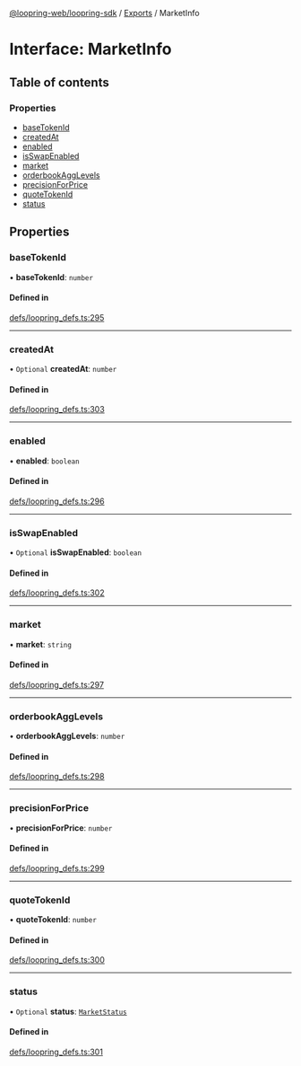 [@loopring-web/loopring-sdk](../README.md) / [Exports](../modules.md) / MarketInfo

# Interface: MarketInfo

## Table of contents

### Properties

- [baseTokenId](MarketInfo.md#basetokenid)
- [createdAt](MarketInfo.md#createdat)
- [enabled](MarketInfo.md#enabled)
- [isSwapEnabled](MarketInfo.md#isswapenabled)
- [market](MarketInfo.md#market)
- [orderbookAggLevels](MarketInfo.md#orderbookagglevels)
- [precisionForPrice](MarketInfo.md#precisionforprice)
- [quoteTokenId](MarketInfo.md#quotetokenid)
- [status](MarketInfo.md#status)

## Properties

### baseTokenId

• **baseTokenId**: `number`

#### Defined in

[defs/loopring_defs.ts:295](https://github.com/Loopring/loopring_sdk/blob/31597d7/src/defs/loopring_defs.ts#L295)

___

### createdAt

• `Optional` **createdAt**: `number`

#### Defined in

[defs/loopring_defs.ts:303](https://github.com/Loopring/loopring_sdk/blob/31597d7/src/defs/loopring_defs.ts#L303)

___

### enabled

• **enabled**: `boolean`

#### Defined in

[defs/loopring_defs.ts:296](https://github.com/Loopring/loopring_sdk/blob/31597d7/src/defs/loopring_defs.ts#L296)

___

### isSwapEnabled

• `Optional` **isSwapEnabled**: `boolean`

#### Defined in

[defs/loopring_defs.ts:302](https://github.com/Loopring/loopring_sdk/blob/31597d7/src/defs/loopring_defs.ts#L302)

___

### market

• **market**: `string`

#### Defined in

[defs/loopring_defs.ts:297](https://github.com/Loopring/loopring_sdk/blob/31597d7/src/defs/loopring_defs.ts#L297)

___

### orderbookAggLevels

• **orderbookAggLevels**: `number`

#### Defined in

[defs/loopring_defs.ts:298](https://github.com/Loopring/loopring_sdk/blob/31597d7/src/defs/loopring_defs.ts#L298)

___

### precisionForPrice

• **precisionForPrice**: `number`

#### Defined in

[defs/loopring_defs.ts:299](https://github.com/Loopring/loopring_sdk/blob/31597d7/src/defs/loopring_defs.ts#L299)

___

### quoteTokenId

• **quoteTokenId**: `number`

#### Defined in

[defs/loopring_defs.ts:300](https://github.com/Loopring/loopring_sdk/blob/31597d7/src/defs/loopring_defs.ts#L300)

___

### status

• `Optional` **status**: [`MarketStatus`](../enums/MarketStatus.md)

#### Defined in

[defs/loopring_defs.ts:301](https://github.com/Loopring/loopring_sdk/blob/31597d7/src/defs/loopring_defs.ts#L301)
